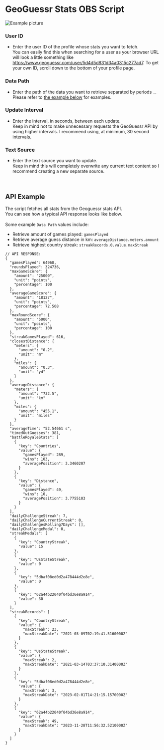 # GeoGuessr Stats OBS Script

<img src="https://i.imgur.com/EQB4I6t.png" alt="Example picture">

### User ID
- Enter the user ID of the profile whose stats you want to fetch.
  <br>
  You can easily find this when searching for a user as your browser URL will look a little something like https://www.geoguessr.com/user/5d4d5d831d34a0315c277ad7. To get your own ID, scroll down to the bottom of your profile page.

### Data Path
- Enter the path of the data you want to retrieve separated by periods `.`.
  <br>
  Please refer to [the example below](#api-example) for examples.

### Update Interval
- Enter the interval, in seconds, between each update.
  <br>
  Keep in mind not to make unnecessary requests the GeoGuessr API by using higher intervals.
  I recommend using, at minimum, 30 second intervals.

### Text Source
- Enter the text source you want to update.
  <br>
  Keep in mind this will completely overwrite any current text content so I recommend creating a new separate source.

<br>

## API Example

The script fetches all stats from the Geoguessr stats API.
<br>
You can see how a typical API response looks like below.
<br>
<br>
Some example `Data Path` values include:
- Retrieve amount of games played: `gamesPlayed`
- Retrieve average guess distance in km: `averageDistance.meters.amount`
- Retrieve highest country streak: `streakRecords.0.value.maxStreak`

```json5
// API RESPONSE:
{
  "gamesPlayed": 64968,
  "roundsPlayed": 324736,
  "maxGameScore": {
    "amount": "25000",
    "unit": "points",
    "percentage": 100
  },
  "averageGameScore": {
    "amount": "18127",
    "unit": "points",
    "percentage": 72.508
  },
  "maxRoundScore": {
    "amount": "5000",
    "unit": "points",
    "percentage": 100
  },
  "streakGamesPlayed": 616,
  "closestDistance": {
    "meters": {
      "amount": "0.2",
      "unit": "m"
    },
    "miles": {
      "amount": "0.3",
      "unit": "yd"
    }
  },
  "averageDistance": {
    "meters": {
      "amount": "732.5",
      "unit": "km"
    },
    "miles": {
      "amount": "455.1",
      "unit": "miles"
    }
  },
  "averageTime": "52.54661 s",
  "timedOutGuesses": 381,
  "battleRoyaleStats": [
    {
      "key": "Countries",
      "value": {
        "gamesPlayed": 289,
        "wins": 103,
        "averagePosition": 3.3460207
      }
    },
    {
      "key": "Distance",
      "value": {
        "gamesPlayed": 49,
        "wins": 10,
        "averagePosition": 3.7755103
      }
    }
  ],
  "dailyChallengeStreak": 7,
  "dailyChallengeCurrentStreak": 0,
  "dailyChallengesRolling7Days": [],
  "dailyChallengeMedal": 0,
  "streakMedals": [
    {
      "key": "CountryStreak",
      "value": 15
    },
    {
      "key": "UsStateStreak",
      "value": 0
    },
    {
      "key": "5dbaf08ed0d2a478444d2e8e",
      "value": 0
    },
    {
      "key": "62a44b22040f04bd36e8a914",
      "value": 30
    }
  ],
  "streakRecords": [
    {
      "key": "CountryStreak",
      "value": {
        "maxStreak": 23,
        "maxStreakDate": "2021-03-09T02:19:41.5160000Z"
      }
    },
    {
      "key": "UsStateStreak",
      "value": {
        "maxStreak": 2,
        "maxStreakDate": "2021-03-14T03:37:10.3140000Z"
      }
    },
    {
      "key": "5dbaf08ed0d2a478444d2e8e",
      "value": {
        "maxStreak": 3,
        "maxStreakDate": "2023-02-01T14:21:15.1570000Z"
      }
    },
    {
      "key": "62a44b22040f04bd36e8a914",
      "value": {
        "maxStreak": 49,
        "maxStreakDate": "2023-11-28T11:56:32.5210000Z"
      }
    }
  ]
}
```